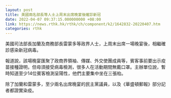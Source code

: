 ```yaml
---
layout: post
title: 美國兩名部長等人士上周末出席晚宴後確診新冠
date: 2022-04-07 09:37:15.000000000 +08:00
link: https://news.rthk.hk/rthk/ch/component/k2/1642832-20220407.htm
categories: rthk
---
```


美國司法部長加蘭及商務部長雷蒙多等政界人士，上周末出席一場晚宴後，相繼確診感染新冠病毒。

報道說，該場晚宴匯聚了政商界領袖、傳媒、外交使團成員等，賓客事前要出示疫苗接種證明，但毋須接受病毒檢測，很多人在活動期間無戴口罩。主辦單位說，暫時知道至少14位賓客檢測呈陽性，他們主要集中坐在三張枱。

除了加蘭和雷蒙多，至少兩名出席晚宴的民主黨議員，以及《華盛頓郵報》部分記者都證實染疫。
